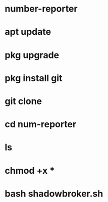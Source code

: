 # number-reporter
# apt update
# pkg upgrade
# pkg install git
# git clone
# cd num-reporter
# ls
# chmod +x *
# bash shadowbroker.sh
